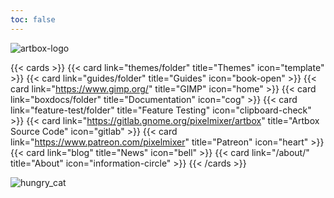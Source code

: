 ```yaml
---
toc: false
---
```


![artbox-logo](/images/artbox-logo.webp)

{{< cards >}}
  {{< card link="themes/folder" title="Themes" icon="template" >}}
  {{< card link="guides/folder" title="Guides" icon="book-open" >}}
  {{< card link="https://www.gimp.org/" title="GIMP" icon="home" >}}
  {{< card link="boxdocs/folder" title="Documentation" icon="cog" >}}
  {{< card link="feature-test/folder" title="Feature Testing" icon="clipboard-check" >}}
  {{< card link="https://gitlab.gnome.org/pixelmixer/artbox" title="Artbox Source Code" icon="gitlab" >}}
  {{< card link="https://www.patreon.com/pixelmixer" title="Patreon" icon="heart" >}}
  {{< card link="blog" title="News" icon="bell" >}}
  {{< card link="/about/" title="About" icon="information-circle" >}}
{{< /cards >}}

![hungry_cat](/images/gallery/hungry_cat_final.webp)
